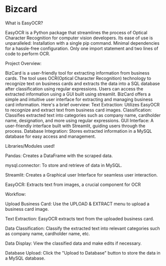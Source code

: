 # Bizcard
What is EasyOCR?

EasyOCR is a Python package that streamlines the process of Optical Character Recognition for computer vision developers. Its ease of use is unparalleled:
Installation with a single pip command.
Minimal dependencies for a hassle-free configuration.
Only one import statement and two lines of code to perform OCR.

Project Overview:

BizCard is a user-friendly tool for extracting information from business cards. The tool uses OCR(Optical Character Recognition) technology to recognize text on business cards and extracts the data into a SQL database after classification using regular expressions. Users can access the extracted information using a GUI built using streamlit.
BizCard offers a simple and intuitive user interface for extracting and managing business card information. Here's a brief overview:
Text Extraction: Utilizes EasyOCR to recognize and extract text from business card images.
Classification: Classifies extracted text into categories such as company name, cardholder name, designation, and more using regular expressions.
GUI Interface: A user-friendly interface built with Streamlit, guiding users through the process.
Database Integration: Stores extracted information in a MySQL database for easy access and management.


Libraries/Modules used!

Pandas: Creates a DataFrame with the scraped data.

mysql.connector: To store and retrieve of data in MySQL.

Streamlit: Creates a Graphical user Interface for seamless user interaction.

EasyOCR: Extracts text from images, a crucial component for OCR


Workflow:

Upload Business Card: Use the UPLOAD & EXTRACT menu to upload a business card image.

Text Extraction: EasyOCR extracts text from the uploaded business card.

Data Classification: Classify the extracted text into relevant categories such as company name, cardholder name, etc.

Data Display: View the classified data and make edits if necessary.

Database Upload: Click the "Upload to Database" button to store the data in a MySQL database.

